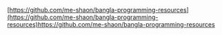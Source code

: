 [https://github.com/me-shaon/bangla-programming-resources](https://github.com/me-shaon/bangla-programming-resources)https://github.com/me-shaon/bangla-programming-resources
